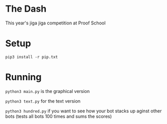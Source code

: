 # The Dash
This year's jiga jiga competition at Proof School

# Setup
```pip3 install -r pip.txt```

# Running
```python3 main.py``` is the graphical version

```python3 text.py``` for the text version

```python3 hundred.py``` if you want to see how your bot stacks up aginst other bots (tests all bots 100 times and sums the scores)
